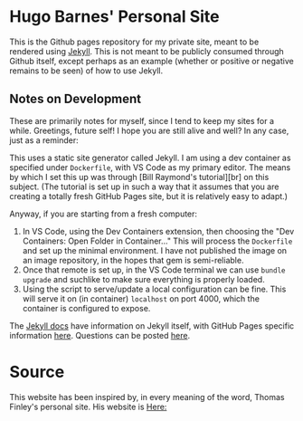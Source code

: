 # Hugo Barnes' Personal Site

This is the Github pages repository for my private site, meant to be rendered
using [Jekyll](https://jekyllrb.com/). This is not meant to be publicly consumed
through Github itself, except perhaps as an example (whether or positive or
negative remains to be seen) of how to use Jekyll.

## Notes on Development

These are primarily notes for myself, since I tend to keep my sites for a while.
Greetings, future self! I hope you are still alive and well? In any case, just
as a reminder:

This uses a static site generator called Jekyll. I am using a dev container as
specified under `Dockerfile`, with VS Code as my primary editor. The means by
which I set this up was through [Bill Raymond's tutorial][br] on this subject.
(The tutorial is set up in such a way that it assumes that you are creating a
totally fresh GitHub Pages site, but it is relatively easy to adapt.)

Anyway, if you are starting from a fresh computer:

1. In VS Code, using the Dev Containers extension, then choosing the "Dev
   Containers: Open Folder in Container..." This will process the `Dockerfile`
   and set up the minimal environment. I have not published the image on an
   image repository, in the hopes that gem is semi-reliable.
2. Once that remote is set up, in the VS Code terminal we can use `bundle
   upgrade` and suchlike to make sure everything is properly loaded.
3. Using the script to serve/update a local configuration can be fine. This will
   serve it on (in container) `localhost` on port 4000, which the container is
   configured to expose.

The [Jekyll docs][jekyll-docs] have information on Jekyll itself, with GitHub
Pages specific information [here][gh-pages]. Questions can be posted
[here][jekyll-talk].


# Source

This website has been inspired by, in every meaning of the word, Thomas Finley's personal site.
His website is [Here:][th]


[jekyll-docs]: https://jekyllrb.com/docs/home
[jekyll-gh]:   https://github.com/jekyll/jekyll
[jekyll-talk]: https://talk.jekyllrb.com/
[gh-pages]:    https://docs.github.com/en/pages
[billr]: https://gist.github.com/BillRaymond/db761d6b53dc4a237b095819d33c7332
[th]: https://tfinley.net/
